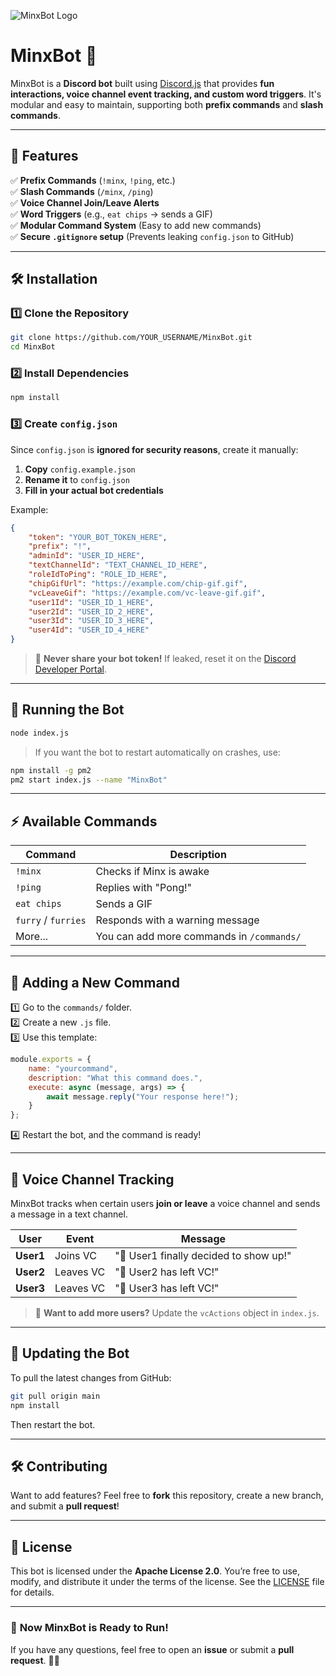 ![MinxBot Logo](https://cdn.discordapp.com/attachments/1342010690147450890/1342952650525638716/Minx.jpg?ex=67bb819e&is=67ba301e&hm=ac0677efdf1cd80390085224bc783113cbd3228ec12d52451c58f2dc627fabf4&)

# MinxBot 🤖

MinxBot is a **Discord bot** built using [Discord.js](https://discord.js.org/) that provides **fun interactions, voice channel event tracking, and custom word triggers**. It's modular and easy to maintain, supporting both **prefix commands** and **slash commands**.

---

## 📌 Features
✅ **Prefix Commands** (`!minx`, `!ping`, etc.)  
✅ **Slash Commands** (`/minx`, `/ping`)  
✅ **Voice Channel Join/Leave Alerts**  
✅ **Word Triggers** (e.g., `eat chips` → sends a GIF)  
✅ **Modular Command System** (Easy to add new commands)  
✅ **Secure `.gitignore` setup** (Prevents leaking `config.json` to GitHub)

---

## 🛠️ Installation

### 1️⃣ **Clone the Repository**
```sh
git clone https://github.com/YOUR_USERNAME/MinxBot.git
cd MinxBot
```

### 2️⃣ **Install Dependencies**
```sh
npm install
```

### 3️⃣ **Create `config.json`**
Since `config.json` is **ignored for security reasons**, create it manually:

1. **Copy** `config.example.json`
2. **Rename it** to `config.json`
3. **Fill in your actual bot credentials**

Example:
```json
{
    "token": "YOUR_BOT_TOKEN_HERE",
    "prefix": "!",
    "adminId": "USER_ID_HERE",
    "textChannelId": "TEXT_CHANNEL_ID_HERE",
    "roleIdToPing": "ROLE_ID_HERE",
    "chipGifUrl": "https://example.com/chip-gif.gif",
    "vcLeaveGif": "https://example.com/vc-leave-gif.gif",
    "user1Id": "USER_ID_1_HERE",
    "user2Id": "USER_ID_2_HERE",
    "user3Id": "USER_ID_3_HERE",
    "user4Id": "USER_ID_4_HERE"
}
```

> 🚨 **Never share your bot token!** If leaked, reset it on the [Discord Developer Portal](https://discord.com/developers/applications).

---

## 🚀 Running the Bot
```sh
node index.js
```
> If you want the bot to restart automatically on crashes, use:
```sh
npm install -g pm2
pm2 start index.js --name "MinxBot"
```

---

## ⚡ Available Commands
| Command | Description |
|---------|-------------|
| `!minx` | Checks if Minx is awake |
| `!ping` | Replies with "Pong!" |
| `eat chips` | Sends a GIF |
| `furry` / `furries` | Responds with a warning message |
| More... | You can add more commands in `/commands/` |

---

## 🎯 Adding a New Command
1️⃣ Go to the `commands/` folder.  
2️⃣ Create a new `.js` file.  
3️⃣ Use this template:
```js
module.exports = {
    name: "yourcommand",
    description: "What this command does.",
    execute: async (message, args) => {
        await message.reply("Your response here!");
    }
};
```
4️⃣ Restart the bot, and the command is ready!

---

## 🎤 Voice Channel Tracking
MinxBot tracks when certain users **join or leave** a voice channel and sends a message in a text channel.

| User | Event | Message |
|------|-------|---------|
| **User1** | Joins VC | "👀 User1 finally decided to show up!" |
| **User2** | Leaves VC | "💨 User2 has left VC!" |
| **User3** | Leaves VC | "💨 User3 has left VC!" |

> 🚀 **Want to add more users?** Update the `vcActions` object in `index.js`.

---

## 🔄 Updating the Bot
To pull the latest changes from GitHub:
```sh
git pull origin main
npm install
```
Then restart the bot.

---

## 🛠️ Contributing
Want to add features? Feel free to **fork** this repository, create a new branch, and submit a **pull request**!

---

## 📜 License
This bot is licensed under the **Apache License 2.0**. You’re free to use, modify, and distribute it under the terms of the license. See the [LICENSE](LICENSE) file for details.

---

### 🚀 **Now MinxBot is Ready to Run!**
If you have any questions, feel free to open an **issue** or submit a **pull request**. 🎉🔥

